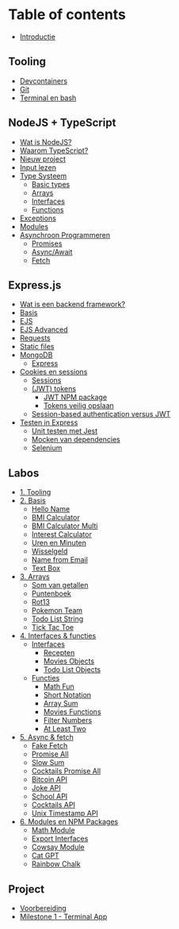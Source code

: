 <!-- array-sum              export-interfaces    movies-objects   slow-sum
at-least-two           fake-fetch           name-from-email  som-van-getallen
bitcoin-api            filter-numbers       pokemon-team     text-box
bmi-calculator         hello-name           promise-all      tic-tac-toe
bmi-calculator-multi   interest-calculator  puntenboek       todo-list-objects
cat-gpt                joke-api             recepten         todo-list-string
cocktails-api          math-fun             rot13            unix-timestamp-api
cocktails-promise-all  math-module          school-api       uren-en-minuten
cowsay-module          movies-functions     short-notation   wisselgeld -->

# Table of contents

* [Introductie](README.md)

## Tooling

* [Devcontainers](tooling/devcontainers.md)
* [Git](tooling/git.md)
* [Terminal en bash](tooling/bash.md)

## NodeJS + TypeScript

* [Wat is NodeJS?](nodejs-+-typescript/wat-is-nodejs.md)
* [Waarom TypeScript?](nodejs-+-typescript/waarom-typescript.md)
* [Nieuw project](nodejs-+-typescript/projectmaken.md)
* [Input lezen](nodejs-+-typescript/input-lezen.md)
* [Type Systeem](nodejs-+-typescript/type-systeem/README.md)
  * [Basic types](nodejs-+-typescript/type-systeem/basic-types.md)
  * [Arrays](nodejs-+-typescript/type-systeem/arrays.md)
  * [Interfaces](nodejs-+-typescript/type-systeem/interfaces.md)
  * [Functions](nodejs-+-typescript/type-systeem/functions.md)
* [Exceptions](nodejs-+-typescript/exceptions.md)
* [Modules](nodejs-+-typescript/modules.md)
* [Asynchroon Programmeren](nodejs-+-typescript/asynchroon-programmeren/README.md)
  * [Promises](nodejs-+-typescript/asynchroon-programmeren/promises.md)
  * [Async/Await](nodejs-+-typescript/asynchroon-programmeren/async-await.md)
  * [Fetch](nodejs-+-typescript/asynchroon-programmeren/fetch.md)

## Express.js

* [Wat is een backend framework?](express.js/wat-is-een-backend-framework.md)
* [Basis](express.js/basis.md)
* [EJS](express.js/ejs.md)
* [EJS Advanced](express.js/ejs-advanced.md)
* [Requests](express.js/requests/README.md)
* [Static files](express.js/static-files.md)
* [MongoDB](express.js/mongodb/README.md)
  * [Express](express.js/mongodb/express.md)
* [Cookies en sessions](express.js/cookies-en-sessions/README.md)
  * [Sessions](express.js/cookies-en-sessions/sessions.md)
  * [(JWT) tokens](express.js/cookies-en-sessions/jwt-tokens/README.md)
    * [JWT NPM package](express.js/cookies-en-sessions/jwt-tokens/jwt-npm-package.md)
    * [Tokens veilig opslaan](express.js/cookies-en-sessions/jwt-tokens/tokens-veilig-opslaan.md)
  * [Session-based authentication versus JWT](https://stytch.com/blog/jwts-vs-sessions-which-is-right-for-you/)
* [Testen in Express](express.js/testen-in-express/README.md)
  * [Unit testen met Jest](express.js/testen-in-express/unit-testen-met-jest.md)
  * [Mocken van dependencies](express.js/testen-in-express/mocken-van-dependencies.md)
  * [Selenium](https://www.npmjs.com/package/selenium-webdriver)

## Labos

* [1. Tooling](labos/labo1/README.md)
* [2. Basis](labos/labo2/README.md)
  * [Hello Name](exercises/node-typescript/hello-name/README.md)
  * [BMI Calculator](exercises/node-typescript/bmi-calculator/README.md)
  * [BMI Calculator Multi](exercises/node-typescript/bmi-calculator-multi/README.md)
  * [Interest Calculator](exercises/node-typescript/interest-calculator/README.md)
  * [Uren en Minuten](exercises/node-typescript/uren-en-minuten/README.md)
  * [Wisselgeld](exercises/node-typescript/wisselgeld/README.md)
  * [Name from Email](exercises/node-typescript/name-from-email/README.md)
  * [Text Box](exercises/node-typescript/text-box/README.md)
* [3. Arrays](labos/labo3/README.md)
  * [Som van getallen](exercises/node-typescript/som-van-getallen/README.md)
  * [Puntenboek](exercises/node-typescript/puntenboek/README.md)
  * [Rot13](exercises/node-typescript/rot13/README.md)
  * [Pokemon Team](exercises/node-typescript/pokemon-team/README.md)
  * [Todo List String](exercises/node-typescript/todo-list-string/README.md)
  * [Tick Tac Toe](exercises/node-typescript/tic-tac-toe/README.md)
* [4. Interfaces & functies](labos/labo4/README.md)
  * [Interfaces](labos/labo4/interfaces/README.md)
    * [Recepten](exercises/node-typescript/recepten/README.md)
    * [Movies Objects](exercises/node-typescript/movies-objects/README.md)
    * [Todo List Objects](exercises/node-typescript/todo-list-objects/README.md)
  * [Functies](labos/labo4/functions/README.md)
    * [Math Fun](exercises/node-typescript/math-fun/README.md)
    * [Short Notation](exercises/node-typescript/short-notation/README.md)
    * [Array Sum](exercises/node-typescript/array-sum/README.md)
    * [Movies Functions](exercises/node-typescript/movies-functions/README.md)
    * [Filter Numbers](exercises/node-typescript/filter-numbers/README.md)
    * [At Least Two](exercises/node-typescript/at-least-two/README.md)
* [5. Async & fetch](labos/labo5/README.md)
  * [Fake Fetch](exercises/node-typescript/fake-fetch/README.md)
  * [Promise All](exercises/node-typescript/promise-all/README.md)
  * [Slow Sum](exercises/node-typescript/slow-sum/README.md)
  * [Cocktails Promise All](exercises/node-typescript/cocktails-promise-all/README.md)
  * [Bitcoin API](exercises/node-typescript/bitcoin-api/README.md)
  * [Joke API](exercises/node-typescript/joke-api/README.md)
  * [School API](exercises/node-typescript/school-api/README.md)
  * [Cocktails API](exercises/node-typescript/cocktails-api/README.md)
  * [Unix Timestamp API](exercises/node-typescript/unix-timestamp-api/README.md)
* [6. Modules en NPM Packages](labos/labo6/README.md)
  * [Math Module](exercises/node-typescript/math-module/README.md)
  * [Export Interfaces](exercises/node-typescript/export-interfaces/README.md)
  * [Cowsay Module](exercises/node-typescript/cowsay-module/README.md)
  * [Cat GPT](exercises/node-typescript/cat-gpt/README.md)
  * [Rainbow Chalk](exercises/node-typescript/rainbow-chalk/README.md)

## Project

* [Voorbereiding](project/dev-container.md)
* [Milestone 1 - Terminal App](project/node-client.md)
